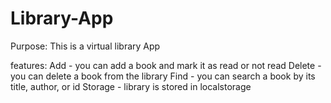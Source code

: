 # Library-App

Purpose:
This is a virtual library App

features:
Add - you can add a book and mark it as read or not read
Delete - you can delete a book from the library
Find - you can search a book by its title, author, or id
Storage - library is stored in localstorage
